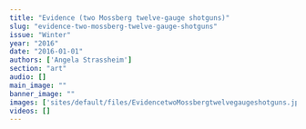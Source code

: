 ```yaml
---
title: "Evidence (two Mossberg twelve-gauge shotguns)"
slug: "evidence-two-mossberg-twelve-gauge-shotguns"
issue: "Winter"
year: "2016"
date: "2016-01-01"
authors: ['Angela Strassheim']
section: "art"
audio: []
main_image: ""
banner_image: ""
images: ['sites/default/files/EvidencetwoMossbergtwelvegaugeshotguns.jpg']
videos: []
---
```

